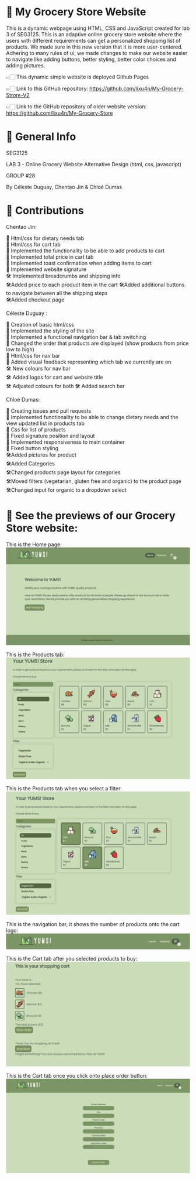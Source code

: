 # 📎 My Grocery Store Website
This is a dynamic webpage using HTML, CSS and JavaScript created for lab 3 of SEG3125. This is an adaptive online grocery store website where the users with different requirements can get a personalized shopping list of products. We made sure in this new version that it is more user-centered. Adhering to many rules of ui, we made changes to make our website easier to navigate like adding buttons, better styling, better color choices and adding pictures.

👉🏻 This dynamic simple website is deployed Github Pages

👉🏻 Link to this GitHub repository: https://github.com/lixu4n/My-Grocery-Strore-V2

👉🏻 Link to the GitHub repository of older website version: https://github.com/lixu4n/My-Grocery-Store

# 📎 General Info
SEG3125

LAB 3 - Online Grocery Website Alternative Design (html, css, javascript)

GROUP #28

By Céleste Duguay, Chentao Jin & Chloé Dumas


# 📎 Contributions
Chentao Jin:

🔨 Html/css for dietary needs tab<br />
🔨 Html/css for cart tab<br />
🔨 Implemented the functionality to be able to add products to cart<br />
🔨 Implemented total price in cart tab<br />
🔨 Implemented toast confirmation when adding items to cart<br />
🔨 Implemented website signature<br />
🛠️ Implemented breadcrumbs and shipping info<br/>
🛠️Added price to each product item in the cart
🛠️Added additional buttons to navigate between all the shipping steps<br/>
🛠️Added checkout page




Céleste Duguay : 

🔨 Creation of basic html/css <br />
🔨 Implemented the styling of the site<br />
🔨 Implemented a functional navigation bar & tab switching<br />
🔨 Changed the order that products are displayed (show products from price low to high)<br />
🔨 Html/css for nav bar<br />
🔨 Added visual feedback representing which tab we currently
are on<br />
🛠️ New colours for nav bar<br />
🛠️ Added logos for cart and website title<br />
🛠️ Adjusted colours for both
🛠️ Added search bar<br />




Chloé Dumas:
 
🔨 Creating issues and pull requests<br />
🔨 Implemented functionality to be able to change dietary needs and the view updated list in products tab<br />
🔨 Css for list of products<br />
🔨 Fixed signature position and layout<br />
🔨 Implemented responsiveness to main container<br />
🔨 Fixed button styling<br />
🛠️Added pictures for product<br />
🛠️Added Categories<br />
🛠️Changed products page layout for categories<br />
🛠️Moved filters (vegetarian, gluten free and organic) to the product page<br />
🛠️Changed input for organic to a dropdown select<br />



# 📎 See the previews of our Grocery Store website:<br />
This is the Home page:<br />
![alt text](img_read_me/home2.png)<br />

This is the Products tab:<br />
![alt text](img_read_me/products2.png)<br />

This is the Products tab when you select a filter:<br />
![alt text](img_read_me/filtercart.png)<br />

This is the navigation bar, it shows the number of products onto the cart logo:<br />
![alt text](img_read_me/navbar.png)<br />

This is the Cart tab after you selected products to buy:<br />
![alt text](img_read_me/cart2.png)<br />

This is the Cart tab once you click onto place order button:<br />
![alt text](img_read_me/placeorder.png)<br />